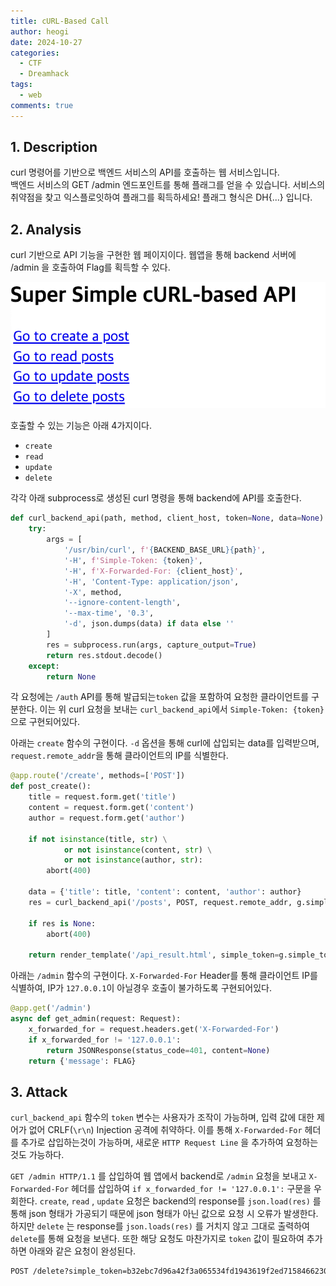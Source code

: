 ```yaml
---
title: cURL-Based Call
author: heogi
date: 2024-10-27
categories:
  - CTF
  - Dreamhack
tags:
  - web
comments: true
---
```

## 1. Description
curl 명령어를 기반으로 백엔드 서비스의 API를 호출하는 웹 서비스입니다.  
백엔드 서비스의 GET /admin 엔드포인트를 통해 플래그를 얻을 수 있습니다.
서비스의 취약점을 찾고 익스플로잇하여 플래그를 획득하세요!
플래그 형식은 DH{...} 입니다.

## 2. Analysis
curl 기반으로 API 기능을 구현한 웹 페이지이다.
웹앱을 통해 backend 서버에 /admin 을 호출하여 Flag를 획득할 수 있다.

![](../assets/img/Pasted%20image%2020241028082030.png)

호출할 수 있는 기능은 아래 4가지이다.
* `create`
* `read`
* `update`
* `delete`

각각 아래 subprocess로 생성된 curl 명령을 통해 backend에 API를 호출한다.

```python
def curl_backend_api(path, method, client_host, token=None, data=None):
	try:
		args = [
			'/usr/bin/curl', f'{BACKEND_BASE_URL}{path}',
			'-H', f'Simple-Token: {token}',
			'-H', f'X-Forwarded-For: {client_host}',
			'-H', 'Content-Type: application/json',
			'-X', method,
			'--ignore-content-length',
			'--max-time', '0.3',
			'-d', json.dumps(data) if data else ''
		]
		res = subprocess.run(args, capture_output=True)
		return res.stdout.decode()
	except:
		return None
```

각 요청에는 `/auth` API를 통해 발급되는`token` 값을 포함하여 요청한 클라이언트를 구분한다.
이는 위 curl 요청을 보내는 `curl_backend_api`에서 `Simple-Token: {token}`으로 구현되어있다.

아래는 `create` 함수의 구현이다.
`-d` 옵션을 통해 curl에 삽입되는 data를 입력받으며, `request.remote_addr`을 통해 클라이언트의 IP를 식별한다.

```python
@app.route('/create', methods=['POST'])
def post_create():
	title = request.form.get('title')
	content = request.form.get('content')
	author = request.form.get('author')
	
	if not isinstance(title, str) \
			or not isinstance(content, str) \
			or not isinstance(author, str):
		abort(400)

	data = {'title': title, 'content': content, 'author': author}
	res = curl_backend_api('/posts', POST, request.remote_addr, g.simple_token, data)
	
	if res is None:
		abort(400)

	return render_template('/api_result.html', simple_token=g.simple_token, res=beautify(res))
```

아래는 `/admin` 함수의 구현이다.
`X-Forwarded-For` Header를 통해 클라이언트 IP를 식별하여, IP가 `127.0.0.1`이 아닐경우 호출이 불가하도록 구현되어있다.

```python
@app.get('/admin')
async def get_admin(request: Request):
	x_forwarded_for = request.headers.get('X-Forwarded-For')
	if x_forwarded_for != '127.0.0.1':
		return JSONResponse(status_code=401, content=None)
	return {'message': FLAG}
```

## 3. Attack
`curl_backend_api` 함수의 `token` 변수는 사용자가 조작이 가능하며, 입력 값에 대한 제어가 없어 CRLF(`\r\n`) Injection 공격에 취약하다.
이를 통해 `X-Forwarded-For` 헤더를 추가로 삽입하는것이 가능하며, 새로운 `HTTP Request Line` 을 추가하여 요청하는것도 가능하다.

`GET /admin HTTP/1.1` 를 삽입하여 웹 앱에서 backend로 `/admin` 요청을 보내고
`X-Forwarded-For` 헤더를 삽입하여 `if x_forwarded_for != '127.0.0.1':` 구문을 우회한다.
`create`, `read` , `update` 요청은 backend의 response를 `json.load(res)` 를 통해 json 형태가 가공되기 때문에 json 형태가 아닌 값으로 요청 시 오류가 발생한다.
하지만 `delete` 는 response를 `json.loads(res)` 를 거치지 않고 그대로 출력하여 `delete`를 통해 요청을 보낸다.
또한 해당 요청도 마찬가지로 `token` 값이 필요하여 추가하면 아래와 같은 요청이 완성된다.

```html
POST /delete?simple_token=b32ebc7d96a42f3a065534fd1943619f2ed7158466230d844e9575b67bb4c98e%0d%0a%0d%0aGET%20/admin%20HTTP/1.1%0d%0aX-Forwarded-For:%20127.0.0.1%0d%0aSimple-Token:%20b32ebc7d96a42f3a065534fd1943619f2ed7158466230d844e9575b67bb4c98e
```

